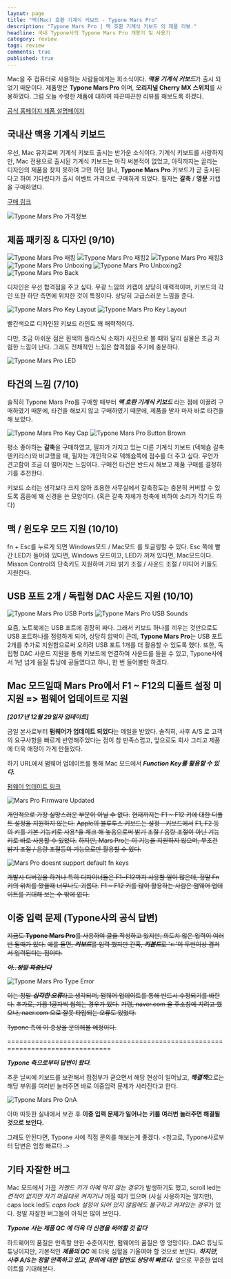 ```yaml
---
layout: page
title: "맥(Mac) 호환 기계식 키보드 - Typone Mars Pro"
description: "Typone Mars Pro | 맥 호환 기계식 키보드 의 제품 리뷰."
headline: 국내 Typone사의 Typone Mars Pro 개봉기 및 사용기
category: review
tags: review
comments: true
published: true
---
```

Mac을 주 컴퓨터로 사용하는 사람들에게는 희소식이다. ***맥용 기계식 키보드***가 출시 되었기 때문이다.
제품명은 **Typone Mars Pro** 이며, **오리지널 Cherry MX 스위치**를 사용하였다.
그럼 오늘 수령한 제품에 대하여 따끈따끈한 리뷰를 해보도록 하겠다.

[공식 홈페이지 제품 설명페이지](http://typone.com/home/portfolio/mars-pro/)

## 국내산 맥용 기계식 키보드

우선, Mac 유저로써 기계식 키보드 출시는 반가운 소식이다.
기계식 키보드를 사랑하지만, Mac 전용으로 출시된 기계식 키보드는 아직 써본적이 없었고,
아직까지는 끌리는 디자인의 제품을 찾지 못하여 고민 하던 찰나,
**Typone Mars Pro** 키보드가 곧 출시된다고 하여 기다렸다가 출시 이벤트 가격으로 구매하게 되었다.
필자는 **갈축** / **영문** 키캡을 구매하였다.

[구매 링크](http://www.typoneshop.com/product/mars-pro-%EC%8A%A4%EB%A7%88%ED%8A%B8-%ED%82%A4%EB%B3%B4%EB%93%9C/17/category/24/display/1/)

![Typone Mars Pro 가격정보]({{site.baseurl}}/images/2017-12-25-Typone-Mars-Pro-리뷰/typone_keyboard.png)

## 제품 패키징 & 디자인 (9/10)

![Typone Mars Pro 패킹]({{site.baseurl}}/images/2017-12-25-Typone-Mars-Pro-리뷰/IMG_20171225_190316.JPG)
![Typone Mars Pro 패킹2]({{site.baseurl}}/images/2017-12-25-Typone-Mars-Pro-리뷰/IMG_20171225_190418.JPG)
![Typone Mars Pro 패킹3]({{site.baseurl}}/images/2017-12-25-Typone-Mars-Pro-리뷰/IMG_20171225_190451.JPG)
![Typone Mars Pro Unboxing]({{site.baseurl}}/images/2017-12-25-Typone-Mars-Pro-리뷰/IMG_20171225_190550.JPG)
![Typone Mars Pro Unboxing2]({{site.baseurl}}/images/2017-12-25-Typone-Mars-Pro-리뷰/IMG_20171225_190605.JPG)
![Typone Mars Pro Back]({{site.baseurl}}/images/2017-12-25-Typone-Mars-Pro-리뷰/IMG_20171225_190731.JPG)

디자인은 우선 합격점을 주고 싶다.
무광 느낌의 키캡이 상당히 매력적이며, 키보드의 각인 또한 하단 측면에 위치한 것이 특징이다.
상당히 고급스러운 느낌을 준다.

![Typone Mars Pro Key Layout]({{site.baseurl}}/images/2017-12-25-Typone-Mars-Pro-리뷰/IMG_20171225_190648.JPG)
![Typone Mars Pro Key Layout]({{site.baseurl}}/images/2017-12-25-Typone-Mars-Pro-리뷰/IMG_20171225_190653.JPG)


빨간색으로 디자인된 키보드 라인도 꽤 매력적이다.

다만, 조금 아쉬운 점은 흰색의 플라스틱 소재가 사진으로 볼 때와 달리 실물은 조금 저렴한 느낌이 난다.
그래도 전체적인 느낌은 합격점을 주기에 충분하다.

![Typone Mars Pro LED]({{site.baseurl}}/images/2017-12-25-Typone-Mars-Pro-리뷰/IMG_20171225_191451.JPG)


## 타건의 느낌 (7/10)


솔직히 Typone Mars Pro를 구매할 때부터 ***맥 호환 기계식 키보드*** 라는 점에 이끌려 구매하였기 때문에,
타건을 해보지 않고 구매하였기 때문에, 제품을 받자 마자 바로 타건을 해 보았다.

![Typone Mars Pro Key Cap]({{site.baseurl}}/images/2017-12-25-Typone-Mars-Pro-리뷰/IMG_20171225_191224.JPG)
![Typone Mars Pro Button Brown]({{site.baseurl}}/images/2017-12-25-Typone-Mars-Pro-리뷰/IMG_20171225_191242.JPG)

평소 좋아하는 **갈축**을 구매하였고, 필자가 가지고 있는 다른 기계식 키보드 (덱헤슘 갈축 텐키리스)와 비교했을 때, 필자는 개인적으로 덱헤슘쪽에 점수를 더 주고 싶다. 무언가 견고함이 조금 더 떨어지는 느낌이다. 구매전 타건은 반드시 해보고 제품 구매를 결정하기를 추천한다.

키보드 소리는 생각보다 크지 않아 조용한 사무실에서 갈축정도는 충분히 커버할 수 있도록 흡음에 꽤 신경을 쓴 모양이다. (혹은 갈축 자체가 청축에 비하여 소리가 작기도 하다)

## 맥 / 윈도우 모드 지원 (10/10)


fn + Esc를 누르게 되면 Windows모드 / Mac모드 를 토글링할 수 있다. Esc 쪽에 빨간 LED가 들어와 있다면, Windows 모드이고, LED가 꺼져 있다면, Mac모드이다. Misson Control의 단축키도 지원하며 기타 밝기 조절 / 사운드 조절 / 미디어 키들도 지원한다.

## USB 포트 2개 / 독립형 DAC 사운드 지원 (10/10)

![Typone Mars Pro USB Ports]({{site.baseurl}}/images/2017-12-25-Typone-Mars-Pro-리뷰/IMG_20171225_190903.JPG)
![Typone Mars Pro USB Sounds]({{site.baseurl}}/images/2017-12-25-Typone-Mars-Pro-리뷰/IMG_20171225_191007.JPG)

요즘, 노트북에는 USB 포트에 굉장히 짜다. 그래서 키보드 하나를 끼우는 것만으로도 USB 포트하나를 점령하게 되어, 상당히 압박이 큰데, **Typone Mars Pro**는 USB 포트 2개를 추가로 지원함으로써 오히려 USB 포트 1개를 더 활용할 수 있도록 했다. 또한, 독립형 DAC 사운드 지원을 통해 키보드에 연결하여 사운드를 들을 수 있고, Typone사에서 1년 넘게 음질 튜닝에 공들였다고 하니, 한 번 들어볼만 하겠다.

## Mac 모드일때 Mars Pro에서 F1 ~ F12의 디폴트 설정 미지원 => 펌웨어 업데이트로 지원

***[2017년 12월 29일자 업데이트]***

금일 본사로부터 **펌웨어가 업데이트 되었다**는 메일을 받았다.
솔직히, 사후 A/S 로 고객의 요구사항을 빠르게 반영해주었다는 점이 참 만족스럽고,
앞으로도 회사 그리고 제품에 더욱 애정이 가게 만들었다.

하기 URL에서 펌웨어 업데이트를 통해 Mac 모드에서 ***Function Key를 활용할 수 있다.***

[펌웨어 업데이트 링크](http://typoneshop.com/article/%EC%9E%90%EB%A3%8C%EC%8B%A4/7/122/)

![Mars Pro Firmware Updated]({{site.baseurl}}/images/2017-12-25-Typone-Mars-Pro-리뷰/Typone_Firmware_Update.png)

~~개인적으로 가장 실망스러운 부분이 아닐 수 없다.~~
~~현재까지는 F1 ~ F12 키에 대한 디폴트 설정을 지원하지 않는다.~~
~~Apple의 블루투스 키보드는 설정 - 키보드에서~~
~~F1, F2 등의 키를 기본 기능키로 사용*을 체크 해 놓음으로써 밝기 조절 / 음량 조절이 아닌 기능키로 바로 사용할 수 있었다.~~
~~하지만, Mars Pro는 이 기능을 지원하지 않으며, 무조건 밝기 조절 / 음량 조절등의 기능으로만 활용할 수 있다.~~

![Mars Pro doesnt support default fn keys]({{site.baseurl}}/images/2017-12-25-Typone-Mars-Pro-리뷰/Typone_doesnt_support_functionkeys.png)

~~개발시 디버깅을 하거나 특히 디자이너들은 F1~F12까지 사용할 일이 많은데, 정말 Fn 키의 위치를 봤을때 너무나도 괴롭다.~~
~~F1 ~ F12 키를 많이 활용하는 사람은 펌웨어 업데이트를 기대해 보는 수 밖에 없다.~~

## 이중 입력 문제 (Typone사의 공식 답변)

~~지금도 **Typone Mars Pro**를 사용하여 글을 작성하고 있지만, 의도치 않은 입력이 여러번 될때가 있다.~~
~~예를 들면, ***키보드***를 입력 했지만 간혹, ***키볻드***로 'ㄷ'이 두번이상 겹쳐서 입력된다는 점이다.~~

~~***아..정말 짜증난다***~~

![Typone Mars Pro Type Error]({{site.baseurl}}/images/2017-12-25-Typone-Mars-Pro-리뷰/typone_marspro_type_error.png)

~~이는 정말 ***심각한 오류***라고 생각되며, 펌웨어 업데이트를 통해 반드시 수정되기를 바란다.~~
~~추가로, 가끔 1글자씩 씹히는 경우가 있다.~~
~~가령, naver.com 을 주소창에 치려고 했으나, naer.com 으로 잘못 타입되는 오류도 있었다.~~

~~Typone 측에 이 증상을 문의해볼 예정이다.~~

================================================================================

***Typone 측으로부터 답변이 왔다.***

추운 날씨에 키보드를 보관해서 접점부가 굳으면서 해당 현상이 일어났고,
***해결책***으로는 해당 부위를 여러번 눌러주면 바로 이중입력 문제가 사라진다고 한다.

![Typone Mars Pro QnA]({{site.baseurl}}/images/2017-12-25-Typone-Mars-Pro-리뷰/teddy_captured_20171228115025.jpg)

아마 따듯한 실내에서 보관 후 **이중 입력 문제가 일어나는 키를 여러번 눌러주면 해결될 것으로 보인다.**

그래도 안된다면, Typone 사에 직접 문의를 해보는게 좋겠다.
<참고로, Typone사로부터 답변은 엄청 빠르다..>

## 기타 자잘한 버그

Mac 모드에서 가끔 *커멘드 키가 아예 먹지 않는 경우*가 발생하기도 했고,
scroll led는 *켠적이 없지만 자기 마음대로 켜지거나* 꺼질 때가 있으며 (사실 사용하지는 않지만),
caps lock led도 *caps lock 설정이 되어 있지 않음에도 불구하고 켜져있는 경우*가 있다.
정말 자잘한 버그들이 아직은 많이 보인다.

***Typone 사는 제품 QC 에 더욱 더 신경을 써야할 것 같다***

하드웨어의 품질은 만족할 만한 수준이지만,
펌웨어의 품질은 영 엉망이다..DAC 튜닝도 튜닝이지만, 기본적인 ***제품의 QC*** 에 더욱 심혈을 기울여야 할 것으로 보인다.
***하지만, 사후 A/S는 정말 만족하고 있고, 문의에 대한 답변도 상당히 빠르다.***
앞으로 꾸준한 업데이트를 기대해본다.


